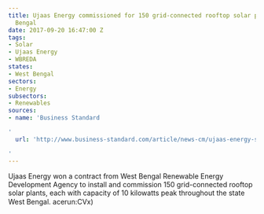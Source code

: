```yaml
---
title: Ujaas Energy commissioned for 150 grid-connected rooftop solar plants in West
  Bengal
date: 2017-09-20 16:47:00 Z
tags:
- Solar
- Ujaas Energy
- WBREDA
states:
- West Bengal
sectors:
- Energy
subsectors:
- Renewables
sources:
- name: 'Business Standard

'
  url: 'http://www.business-standard.com/article/news-cm/ujaas-energy-secured-contract-for-rooftop-solar-pv-power-plants-117091401506_1.html

'
---
```


Ujaas Energy won a contract from West Bengal Renewable Energy Development Agency to install and commission 150 grid-connected rooftop solar plants, each with capacity of 10 kilowatts peak throughout the state West Bengal. acerun:CVx)